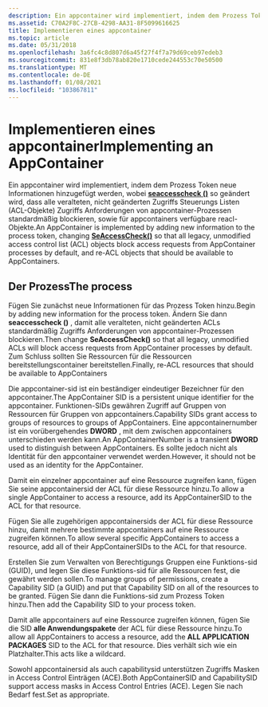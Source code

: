 ```yaml
---
description: Ein appcontainer wird implementiert, indem dem Prozess Token neue Informationen hinzugefügt werden, wobei seaccesscheck () so geändert wird, dass alle veralteten, nicht geänderten Zugriffs Steuerungs Listen (ACL-Objekte) Zugriffs Anforderungen von appcontainer-Prozessen standardmäßig blockieren, sowie für appcontainers verfügbare reacl-Objekte.
ms.assetid: C70A2F8C-27CB-4298-AA31-8F5099616625
title: Implementieren eines appcontainer
ms.topic: article
ms.date: 05/31/2018
ms.openlocfilehash: 3a6fc4c8d807d6a45f27f4f7a79d69ceb97edeb3
ms.sourcegitcommit: 831e8f3db78ab820e1710cede244553c70e50500
ms.translationtype: MT
ms.contentlocale: de-DE
ms.lasthandoff: 01/08/2021
ms.locfileid: "103867811"
---
```

# <a name="implementing-an-appcontainer"></a><span data-ttu-id="e4ad2-103">Implementieren eines appcontainer</span><span class="sxs-lookup"><span data-stu-id="e4ad2-103">Implementing an AppContainer</span></span>

<span data-ttu-id="e4ad2-104">Ein appcontainer wird implementiert, indem dem Prozess Token neue Informationen hinzugefügt werden, wobei [**seaccesscheck ()**](/windows-hardware/drivers/ddi/content/wdm/nf-wdm-seaccesscheck) so geändert wird, dass alle veralteten, nicht geänderten Zugriffs Steuerungs Listen (ACL-Objekte) Zugriffs Anforderungen von appcontainer-Prozessen standardmäßig blockieren, sowie für appcontainers verfügbare reacl-Objekte.</span><span class="sxs-lookup"><span data-stu-id="e4ad2-104">An AppContainer is implemented by adding new information to the process token, changing [**SeAccessCheck()**](/windows-hardware/drivers/ddi/content/wdm/nf-wdm-seaccesscheck) so that all legacy, unmodified access control list (ACL) objects block access requests from AppContainer processes by default, and re-ACL objects that should be available to AppContainers.</span></span>

## <a name="the-process"></a><span data-ttu-id="e4ad2-105">Der Prozess</span><span class="sxs-lookup"><span data-stu-id="e4ad2-105">The process</span></span>

<span data-ttu-id="e4ad2-106">Fügen Sie zunächst neue Informationen für das Prozess Token hinzu.</span><span class="sxs-lookup"><span data-stu-id="e4ad2-106">Begin by adding new information for the process token.</span></span> <span data-ttu-id="e4ad2-107">Ändern Sie dann **seaccesscheck ()** , damit alle veralteten, nicht geänderten ACLs standardmäßig Zugriffs Anforderungen von appcontainer-Prozessen blockieren.</span><span class="sxs-lookup"><span data-stu-id="e4ad2-107">Then change **SeAccessCheck()** so that all legacy, unmodified ACLs will block access requests from AppContainer processes by default.</span></span> <span data-ttu-id="e4ad2-108">Zum Schluss sollten Sie Ressourcen für die Ressourcen bereitstellungscontainer bereitstellen.</span><span class="sxs-lookup"><span data-stu-id="e4ad2-108">Finally, re-ACL resources that should be available to AppContainers</span></span>

<span data-ttu-id="e4ad2-109">Die appcontainer-sid ist ein beständiger eindeutiger Bezeichner für den appcontainer.</span><span class="sxs-lookup"><span data-stu-id="e4ad2-109">The AppContainer SID is a persistent unique identifier for the appcontainer.</span></span> <span data-ttu-id="e4ad2-110">Funktionen-SIDs gewähren Zugriff auf Gruppen von Ressourcen für Gruppen von appcontainers.</span><span class="sxs-lookup"><span data-stu-id="e4ad2-110">Capability SIDs grant access to groups of resources to groups of AppContainers.</span></span> <span data-ttu-id="e4ad2-111">Eine appcontainernumber ist ein vorübergehendes **DWORD** , mit dem zwischen appcontainers unterschieden werden kann.</span><span class="sxs-lookup"><span data-stu-id="e4ad2-111">An AppContainerNumber is a transient **DWORD** used to distinguish between AppContainers.</span></span> <span data-ttu-id="e4ad2-112">Es sollte jedoch nicht als Identität für den appcontainer verwendet werden.</span><span class="sxs-lookup"><span data-stu-id="e4ad2-112">However, it should not be used as an identity for the AppContainer.</span></span>

<span data-ttu-id="e4ad2-113">Damit ein einzelner appcontainer auf eine Ressource zugreifen kann, fügen Sie seine appcontainersid der ACL für diese Ressource hinzu.</span><span class="sxs-lookup"><span data-stu-id="e4ad2-113">To allow a single AppContainer to access a resource, add its AppContainerSID to the ACL for that resource.</span></span>

<span data-ttu-id="e4ad2-114">Fügen Sie alle zugehörigen appcontainersids der ACL für diese Ressource hinzu, damit mehrere bestimmte appcontainers auf eine Ressource zugreifen können.</span><span class="sxs-lookup"><span data-stu-id="e4ad2-114">To allow several specific AppContainers to access a resource, add all of their AppContainerSIDs to the ACL for that resource.</span></span>

<span data-ttu-id="e4ad2-115">Erstellen Sie zum Verwalten von Berechtigungs Gruppen eine Funktions-sid (GUID), und legen Sie diese Funktions-sid für alle Ressourcen fest, die gewährt werden sollen.</span><span class="sxs-lookup"><span data-stu-id="e4ad2-115">To manage groups of permissions, create a Capability SID (a GUID) and put that Capability SID on all of the resources to be granted.</span></span> <span data-ttu-id="e4ad2-116">Fügen Sie dann die Funktions-sid zum Prozess Token hinzu.</span><span class="sxs-lookup"><span data-stu-id="e4ad2-116">Then add the Capability SID to your process token.</span></span>

<span data-ttu-id="e4ad2-117">Damit alle appcontainers auf eine Ressource zugreifen können, fügen Sie die SID **alle Anwendungspakete** der ACL für diese Ressource hinzu.</span><span class="sxs-lookup"><span data-stu-id="e4ad2-117">To allow all AppContainers to access a resource, add the **ALL APPLICATION PACKAGES** SID to the ACL for that resource.</span></span> <span data-ttu-id="e4ad2-118">Dies verhält sich wie ein Platzhalter.</span><span class="sxs-lookup"><span data-stu-id="e4ad2-118">This acts like a wildcard.</span></span>

<span data-ttu-id="e4ad2-119">Sowohl appcontainersid als auch capabilitysid unterstützen Zugriffs Masken in Access Control Einträgen (ACE).</span><span class="sxs-lookup"><span data-stu-id="e4ad2-119">Both AppContainerSID and CapabilitySID support access masks in Access Control Entries (ACE).</span></span> <span data-ttu-id="e4ad2-120">Legen Sie nach Bedarf fest.</span><span class="sxs-lookup"><span data-stu-id="e4ad2-120">Set as appropriate.</span></span>

 

 
